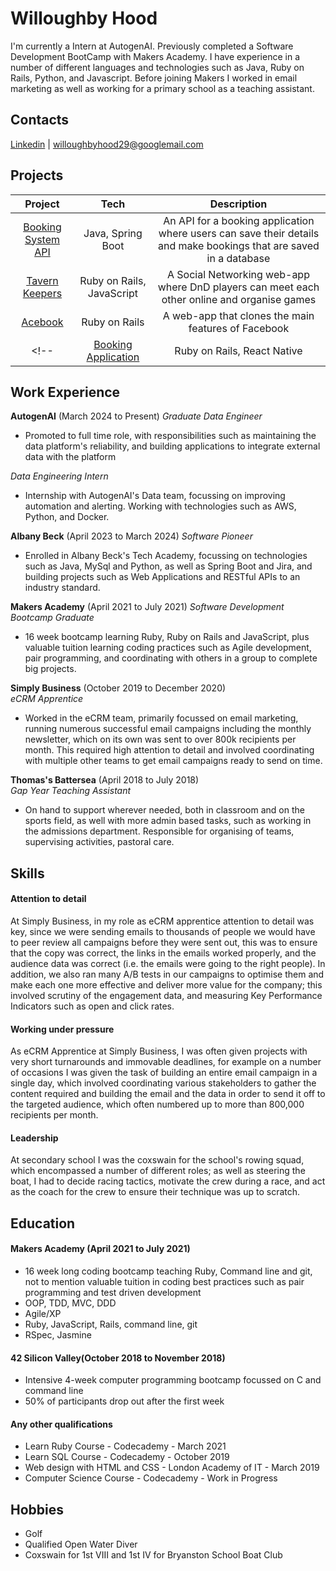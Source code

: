 # Willoughby Hood

I'm currently a Intern at AutogenAI. Previously completed a Software Development BootCamp with Makers Academy.
I have experience in a number of different languages and technologies such as Java, Ruby on Rails, Python, and Javascript. Before joining Makers I worked in email marketing as well as working for a primary school as a teaching assistant.

## Contacts

[Linkedin](https://www.linkedin.com/in/willoughbyhood/) | <willoughbyhood29@googlemail.com> 

## Projects

|     Project    |            Tech           |                                         Description                                         |
|:--------------:|:-------------------------:|:-------------------------------------------------------------------------------------------:|
| [Booking System API](https://github.com/Wh3g/haircut_booking.git) | Java, Spring Boot | An API for a booking application where users can save their details and make bookings that are saved in a database |
| [Tavern Keepers](https://github.com/jennybell/dnd-finder.git) | Ruby on Rails, JavaScript | A Social Networking web-app where DnD players can meet each other online and organise games |
|     [Acebook](https://github.com/Wh3g/Acebook-The-Wallies.git)    |       Ruby on Rails       |                     A web-app that clones the main features of Facebook                     |
<!-- | [Booking Application](https://github.com/Wh3g/booking_cal_web.git) | Ruby on Rails, React Native | (Work in progress) A booking system for a hairdressing business,  where customers can book appointments online, and the client can manage their calendar on a mobile app | -->

<!-- ![Willoughby Hood's GitHub stats](https://github-readme-stats-ruby-one.vercel.app/api?username=wh3g&show_icons=true&theme=radical) -->

## Work Experience

**AutogenAI** (March 2024 to Present)
_Graduate Data Engineer_

- Promoted to full time role, with responsibilities such as maintaining the data platform's reliability, and building applications to integrate external data with the platform

_Data Engineering Intern_

- Internship with AutogenAI's Data team, focussing on improving automation and alerting. Working with technologies such as AWS, Python, and Docker.

**Albany Beck** (April 2023 to March 2024)
_Software Pioneer_

- Enrolled in Albany Beck's Tech Academy, focussing on technologies such as Java, MySql and Python, as well as Spring Boot and Jira, and building projects such as Web Applications and RESTful APIs to an industry standard.

**Makers Academy** (April 2021 to July 2021)
_Software Development Bootcamp Graduate_

- 16 week bootcamp learning Ruby, Ruby on Rails and JavaScript, plus valuable tuition learning coding practices such as Agile development, pair programming, and coordinating with others in a group to complete big projects.

**Simply Business** (October 2019 to December 2020)  
_eCRM Apprentice_

- Worked in the eCRM team, primarily focussed on email marketing, running numerous successful email campaigns including the monthly newsletter, which on its own was sent to over 800k recipients per month. This required high attention to detail and involved coordinating with multiple other teams to get email campaigns ready to send on time.

**Thomas's Battersea** (April 2018 to July 2018)  
_Gap Year Teaching Assistant_

- On hand to support wherever needed, both in classroom and on the sports field, as well with more admin based tasks, such as working in the admissions department. Responsible for organising of teams, supervising activities, pastoral care.

## Skills

#### Attention to detail

At Simply Business, in my role as eCRM apprentice attention to detail was key, since we were sending emails to thousands of people we would have to peer review all campaigns before they were sent out, this was to ensure that the copy was correct, the links in the emails worked properly, and the audience data was correct (i.e. the emails were going to the right people). In addition, we also ran many A/B tests in our campaigns to optimise them and make each one more effective and deliver more value for the company; this involved scrutiny of the engagement data, and measuring Key Performance Indicators such as open and click rates.

#### Working under pressure

As eCRM Apprentice at Simply Business, I was often given projects with very short turnarounds and immovable deadlines, for example on a number of occasions I was given the task of building an entire email campaign in a single day, which involved coordinating various stakeholders to gather the content required and building the email and the data in order to send it off to the targeted audience, which often numbered up to more than 800,000 recipients per month.

#### Leadership

At secondary school I was the coxswain for the school's rowing squad, which encompassed a number of different roles; as well as steering the boat, I had to decide racing tactics, motivate the crew during a race, and act as the coach for the crew to ensure their technique was up to scratch.

## Education

#### Makers Academy (April 2021 to July 2021)

- 16 week long coding bootcamp teaching Ruby, Command line and git, not to mention valuable tuition in coding best practices such as pair programming and test driven development
- OOP, TDD, MVC, DDD
- Agile/XP
- Ruby, JavaScript, Rails, command line, git
- RSpec, Jasmine

#### 42 Silicon Valley(October 2018 to November 2018)

- Intensive 4-week computer programming bootcamp focussed on C and command line
- 50% of participants drop out after the first week

#### Any other qualifications

- Learn Ruby Course - Codecademy - March 2021
- Learn SQL Course - Codecademy - October 2019
- Web design with HTML and CSS - London Academy of IT - March 2019
- Computer Science Course - Codecademy - Work in Progress

## Hobbies

- Golf
- Qualified Open Water Diver
- Coxswain for 1st VIII and 1st IV for Bryanston School Boat Club
